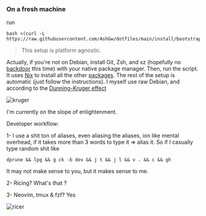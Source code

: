 ### On a fresh machine

run

```shell
bash <(curl -L https://raw.githubusercontent.com/AshGw/dotfiles/main/install/bootstrap)
```
> This setup is platform agnostic.

Actually, if you're not on Debian, install  Git, Zsh, and xz (hopefully no [backdoor](https://en.wikipedia.org/wiki/XZ_Utils_backdoor) this time) with your native package manager. Then, run the script. It uses [Nix](https://nixos.org/) to install all the other [packages](https://search.nixos.org/packages). The rest of the setup is automatic (just follow the instructions). I myself use raw Debian, and according to the [Dunning-Kruger effect](https://en.wikipedia.org/wiki/Dunning%E2%80%93Kruger_effect)

![kruger](https://github-production-user-asset-6210df.s3.amazonaws.com/126174609/333013594-ceaf6b9f-2d67-4fb8-89b1-51e1a746c77c.png?X-Amz-Algorithm=AWS4-HMAC-SHA256&X-Amz-Credential=AKIAVCODYLSA53PQK4ZA%2F20240523%2Fus-east-1%2Fs3%2Faws4_request&X-Amz-Date=20240523T022843Z&X-Amz-Expires=300&X-Amz-Signature=6715084f6a03101580b34a5c0f7b32e1f8c8faad6fdc9aaa3afccbe31023946f&X-Amz-SignedHeaders=host&actor_id=126174609&key_id=0&repo_id=723693556)

I'm currently on the slope of enlightenment.


Developer workflow:

1-   I use a shit ton of aliases, even aliasing the aliases, ion like mental overhead, if it takes more than 3 words to type it => alias it. So if I casually type random shit like
```shell
dprune && lpg && g ck -b dev && j t && j l && v . && c && gh
```
 It may not make sense to you, but it makes sense to me.

 2- Ricing? What's that ?
 
 3- Neovim, tmux & fzf? Yes

![ricer](https://github.com/AshGw/Doctouuuuur/assets/126174609/b1329bf1-ad7a-4859-8b7e-3ede690a7116)
